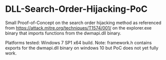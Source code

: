 # DLL-Search-Order-Hijacking-PoC

Small Proof-of-Concept on the search order hijacking method as referenced from https://attack.mitre.org/techniques/T1574/001/ on the explorer.exe binary that imports functions from the dwmapi.dll binary.

Platforms tested: Windows 7 SP1 x64 build.
Note: framework.h contains exports for the dwmapi.dll binary on windows 10 but PoC does not yet fully work.
